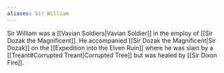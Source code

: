 ```yaml
---
aliases: Sir William
---
```

Sir William was a [[Vavian Soldiers|Vavian Soldier]] in the employ of [[Sir Dozak the Magnificent]]. He accompanied [[Sir Dozak the Magnificent|Sir Dozak]] on the [[Expedition into the Elven Ruin]] where he was slain by a [[Treant#Corrupted Treant|Corrupted Tree]] but was healed by [[Sir Dixon Fire]].
